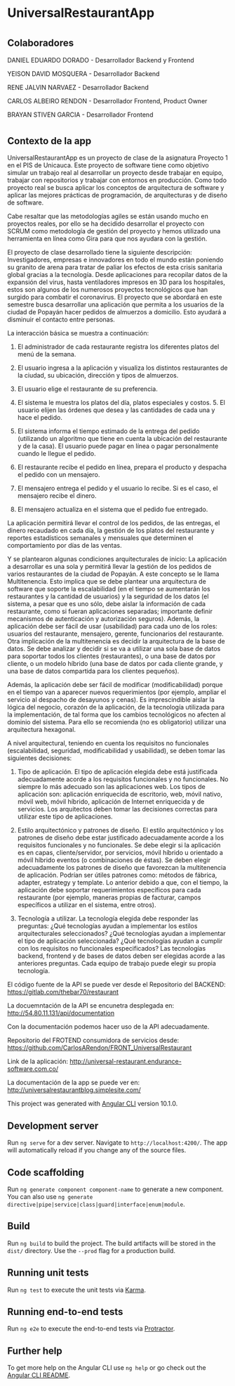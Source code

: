 
# UniversalRestaurantApp

#

## Colaboradores

DANIEL EDUARDO DORADO - Desarrollador Backend y Frontend

YEISON DAVID MOSQUERA - Desarrollador Backend

RENE JALVIN NARVAEZ - Desarrollador Backend

CARLOS ALBEIRO RENDON - Desarrollador Frontend, Product Owner

BRAYAN STIVEN GARCIA - Desarrollador Frontend

#

## Contexto de la app

UniversalRestaurantApp es un proyecto de clase de la asignatura Proyecto 1 en el PIS de Unicauca. Este proyecto de software tiene como objetivo simular un trabajo real al desarrollar un proyecto desde trabajar en equipo, trabajar con repositorios y trabajar con entornos en producción. Como todo proyecto real se busca aplicar los conceptos de arquitectura de software y aplicar las mejores prácticas de programación, de arquitecturas y de diseño de software.

Cabe resaltar que las metodologías agiles se están usando mucho en proyectos reales, por ello se ha decidido desarrollar el proyecto con SCRUM como metodología de gestión del proyecto y hemos utilizado una herramienta en línea como Gira para que nos ayudara con la gestión.

El proyecto de clase desarrollado tiene la siguiente descripción: Investigadores, empresas e innovadores en todo el mundo están poniendo su granito de arena para tratar de paliar los efectos de esta crisis sanitaria global gracias a la tecnología. Desde aplicaciones para recopilar datos de la expansión del virus, hasta ventiladores impresos en 3D para los hospitales, estos son algunos de los numerosos proyectos tecnológicos que han surgido para combatir el coronavirus. El proyecto que se abordará en este semestre busca desarrollar una aplicación que permita a los usuarios de la ciudad de Popayán hacer pedidos de almuerzos a domicilio. Esto ayudará a disminuir el contacto entre personas.

La interacción básica se muestra a continuación:

1. El administrador de cada restaurante registra los diferentes platos del menú de la semana.

2. El usuario ingresa a la aplicación y visualiza los distintos restaurantes de la ciudad, su ubicación, dirección y tipos de almuerzos.

3. El usuario elige el restaurante de su preferencia.

4. El sistema le muestra los platos del día, platos especiales y costos. 5. El usuario elijen las órdenes que desea y las cantidades de cada una y hace el pedido.

6. El sistema informa el tiempo estimado de la entrega del pedido (utilizando un algoritmo que tiene en cuenta la ubicación del restaurante y de la casa). El usuario puede pagar en línea o pagar personalmente cuando le llegue el pedido.

7. El restaurante recibe el pedido en línea, prepara el producto y despacha el pedido con un mensajero.

8. El mensajero entrega el pedido y el usuario lo recibe. Si es el caso, el mensajero recibe el dinero.

9. El mensajero actualiza en el sistema que el pedido fue entregado.

La aplicación permitirá llevar el control de los pedidos, de las entregas, el dinero recaudado en cada día, la gestión de los platos del restaurante y reportes estadísticos semanales y mensuales que determinen el comportamiento por días de las ventas.

Y se plantearon algunas condiciones arquitecturales de inicio: La aplicación a desarrollar es una sola y permitirá llevar la gestión de los pedidos de varios restaurantes de la ciudad de Popayán. A este concepto se le llama Multitenencia. Esto implica que se debe plantear una arquitectura de software que soporte la escalabilidad (en el tiempo se aumentarán los restaurantes y la cantidad de usuarios) y la seguridad de los datos (el sistema, a pesar que es uno sólo, debe aislar la información de cada restaurante, como si fueran aplicaciones separadas; importante definir mecanismos de autenticación y autorización seguros). Además, la aplicación debe ser fácil de usar (usabilidad) para cada uno de los roles: usuarios del restaurante, mensajero, gerente, funcionarios del restaurante. Otra implicación de la multitenencia es decidir la arquitectura de la base de datos. Se debe analizar y decidir si se va a utilizar una sola base de datos para soportar todos los clientes (restaurantes), o una base de datos por cliente, o un modelo híbrido (una base de datos por cada cliente grande, y una base de datos compartida para los clientes pequeños).

Además, la aplicación debe ser fácil de modificar (modificabilidad) porque en el tiempo van a aparecer nuevos requerimientos (por ejemplo, ampliar el servicio al despacho de desayunos y cenas). Es imprescindible aislar la lógica del negocio, corazón de la aplicación, de la tecnología utilizada para la implementación, de tal forma que los cambios tecnológicos no afecten al dominio del sistema. Para ello se recomienda (no es obligatorio) utilizar una arquitectura hexagonal.

A nivel arquitectural, teniendo en cuenta los requisitos no funcionales (escalabilidad, seguridad, modificabilidad y usabilidad), se deben tomar las siguientes decisiones:

1. Tipo de aplicación. El tipo de aplicación elegida debe está justificada adecuadamente acorde a los requisitos funcionales y no funcionales. No siempre lo más adecuado son las aplicaciones web. Los tipos de aplicación son: aplicación enriquecida de escritorio, web, móvil nativo, móvil web, móvil híbrido, aplicación de Internet enriquecida y de servicios. Los arquitectos deben tomar las decisiones correctas para utilizar este tipo de aplicaciones.

2. Estilo arquitectónico y patrones de diseño. El estilo arquitectónico y los patrones de diseño debe estar justificado adecuadamente acorde a los requisitos funcionales y no funcionales. Se debe elegir si la aplicación es en capas, cliente/servidor, por servicios, móvil híbrido u orientado a móvil híbrido eventos (o combinaciones de éstas). Se deben elegir adecuadamente los patrones de diseño que favorezcan la multitenencia de aplicación. Podrían ser útiles patrones como: métodos de fábrica, adapter, estrategy y template. Lo anterior debido a que, con el tiempo, la aplicación debe soportar requerimientos específicos para cada restaurante (por ejemplo, maneras propias de facturar, campos específicos a utilizar en el sistema, entre otros).

3. Tecnología a utilizar. La tecnología elegida debe responder las preguntas: ¿Qué tecnologías ayudan a implementar los estilos arquitecturales seleccionados? ¿Qué tecnologías ayudan a implementar el tipo de aplicación seleccionada? ¿Qué tecnologías ayudan a cumplir con los requisitos no funcionales especificados? Las tecnologías backend, frontend y de bases de datos deben ser elegidas acorde a las anteriores preguntas. Cada equipo de trabajo puede elegir su propia tecnología.

El código fuente de la API se puede ver desde el Repositorio del BACKEND: https://gitlab.com/thebar70/restaurant 

La docuemntación de la API se encunetra desplegada en: http://54.80.11.131/api/documentation

Con la documentación podemos hacer uso de la API adecuadamente.

Repositorio del FROTEND consumidora de servicios desde: https://github.com/CarlosARendon/FRONT_UniversalRestaurant

Link de la aplicación:
http://universal-restaurant.endurance-software.com.co/

La documentación de la app se puede ver en: 
http://universalrestaurantblog.simplesite.com/


This project was generated with [Angular CLI](https://github.com/angular/angular-cli) version 10.1.0.

## Development server

Run `ng serve` for a dev server. Navigate to `http://localhost:4200/`. The app will automatically reload if you change any of the source files.

## Code scaffolding

Run `ng generate component component-name` to generate a new component. You can also use `ng generate directive|pipe|service|class|guard|interface|enum|module`.

## Build

Run `ng build` to build the project. The build artifacts will be stored in the `dist/` directory. Use the `--prod` flag for a production build.

## Running unit tests

Run `ng test` to execute the unit tests via [Karma](https://karma-runner.github.io).

## Running end-to-end tests

Run `ng e2e` to execute the end-to-end tests via [Protractor](http://www.protractortest.org/).

## Further help

To get more help on the Angular CLI use `ng help` or go check out the [Angular CLI README](https://github.com/angular/angular-cli/blob/master/README.md).
